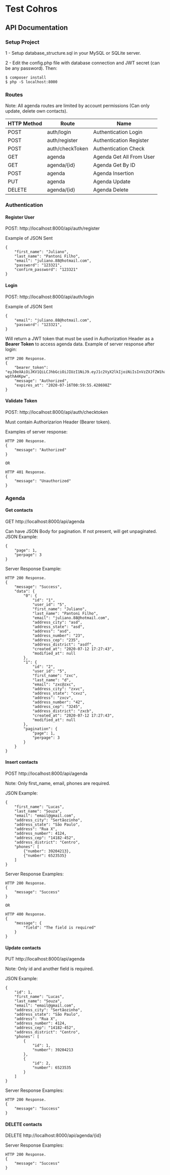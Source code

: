 # Test Cohros

## API Documentation

### Setup Project
1 - Setup database_structure.sql in your MySQL or SQLite server.

2 - Edit the config.php file with database connection and JWT secret (can be any password). Then:

``` 
$ composer install
$ php -S localhost:8000
```

### Routes

Note: All agenda routes are limited by account permissions (Can only update, delete own contacts).

HTTP Method | Route | Name
------------ | ------------- | -------------
POST | auth/login | Authentication Login
POST | auth/register | Authentication Register
POST | auth/checkToken | Authentication Check
GET | agenda | Agenda Get All From User
GET | agenda/{id} | Agenda Get By ID
POST | agenda | Agenda Insertion
PUT | agenda | Agenda Update
DELETE | agenda/{id} | Agenda Delete

### Authentication

#### Register User

POST: http://localhost:8000/api/auth/register

Example of JSON Sent
```
{
    "first_name": "Juliano",
    "last_name": "Pantoni Filho",
    "email": "juliano.88@hotmail.com",
    "password": "123321",
    "confirm_password": "123321"
}
```

#### Login

POST: http://localhost:8000/api/auth/login

Example of JSON Sent
```
{
    "email": "juliano.88@hotmail.com",
    "password": "123321",
}
```

Will return a JWT token that must be used in Authorization Header as a **Bearer Token**  to access agenda data.
Example of server response after login:
```
HTTP 200 Response.
{
    "bearer_token": "eyJ0eXAiOiJKV1QiLCJhbGciOiJIUzI1NiJ9.eyJ1c2VyX2lkIjoiNiIsInVzZXJfZW1haWwiOiJqdWxpYW5vLjg4QGhvdG1haWwuY29tIiwicGFzc3dvcmQiOiIkMnkkMTAkWTBVWThVYnYuNVVYTjl1ajNpbEthT0taXC9hcE0xcTQ5RjdTNHpyN2poSXF4MjhHcmJwalwvQyIsImxvZ2dlZF9hdCI6IjIwMjAtMDctMTNUMDA6NTk6NTUuNDI4ODU4WiIsImV4cGlyZXNfYXQiOiIyMDIwLTA3LTE2VDAwOjU5OjU1LjQyODY5OFoifQ.arNtQ4LeouQai5pP7XI2xgxNYXGA0AbyJ-wpthA4Kpw",
    "message": "Authorized",
    "expires_at": "2020-07-16T00:59:55.428698Z"
}
```

#### Validate Token

POST: http://localhost:8000/api/auth/checktoken

Must contain Authorizarion Header (Bearer token).

Examples of server response:
```
HTTP 200 Response.
{
    "message": "Authorized"
}

OR

HTTP 401 Response.
{
    "message": "Unauthorized"
}
```

### Agenda

#### Get contacts
GET http://localhost:8000/api/agenda

Can have JSON Body for pagination. 
If not present, will get unpaginated.
JSON Example:
```
{
    "page": 1,
    "perpage": 3
}
```
Server Response Example:
```
HTTP 200 Response.
{
    "message": "Success",
    "data": {
        "0": {
            "id": "1",
            "user_id": "5",
            "first_name": "Juliano",
            "last_name": "Pantoni Filho",
            "email": "juliano.88@hotmail.com",
            "address_city": "asd",
            "address_state": "asd",
            "address": "asd",
            "address_number": "23",
            "address_cep": "235",
            "address_district": "asdf",
            "created_at": "2020-07-12 17:27:43",
            "modified_at": null
        },
        "1": {
            "id": "2",
            "user_id": "5",
            "first_name": "zxc",
            "last_name": "d",
            "email": "zxc@zxc",
            "address_city": "zxvc",
            "address_state": "cxvz",
            "address": "zxcv",
            "address_number": "42",
            "address_cep": "3245",
            "address_district": "zxcb",
            "created_at": "2020-07-12 17:27:43",
            "modified_at": null
        },
        "pagination": {
            "page": 1,
            "perpage": 3
        }
    }
}
```

#### Insert contacts
POST http://localhost:8000/api/agenda

Note: Only first_name, email, phones are required.

JSON Example:
```
{
    "first_name": "Lucas",
    "last_name": "Souza", 
    "email": "email@gmail.com",
    "address_city": "Sertãozinho",
    "address_state": "São Paulo",
    "address": "Rua X",
    "address_number": 4124, 
    "address_cep": "14182-452", 
    "address_district": "Centro", 
    "phones": [
        {"number": 39204213},
        {"number": 6523535}
    ]
}
```
Server Response Examples:
```
HTTP 200 Response.
{
    "message": "Success"
}

OR

HTTP 400 Response.
{
    "message": {
        "field": "The field is required"
    }
}
```

#### Update contacts
PUT http://localhost:8000/api/agenda

Note: Only id and another field is required.

JSON Example:
```
{
    "id": 1,
    "first_name": "Lucas",
    "last_name": "Souza", 
    "email": "email@gmail.com",
    "address_city": "Sertãozinho",
    "address_state": "São Paulo",
    "address": "Rua X",
    "address_number": 4124, 
    "address_cep": "14182-452", 
    "address_district": "Centro", 
    "phones": [
        {
            "id": 1,
            "number": 39204213
        },
        {
            "id": 2,
            "number": 6523535
        }
    ]
}
```
Server Response Examples:
```
HTTP 200 Response.
{
    "message": "Success"
}
```

#### DELETE contacts
DELETE http://localhost:8000/api/agenda/{id} 

Server Response Examples:
```
HTTP 200 Response.
{
    "message": "Success"
}
```